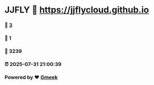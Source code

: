 # JJFLY :link: https://jjflycloud.github.io 
### :page_facing_up: [3](https://jjflycloud.github.io/tag.html) 
### :speech_balloon: 1 
### :hibiscus: 3239 
### :alarm_clock: 2025-07-31 21:00:39 
### Powered by :heart: [Gmeek](https://github.com/Meekdai/Gmeek)
